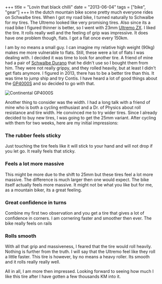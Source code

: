 +++
title = "Lovin that black chilli"
date = "2013-06-04"
tags = ["bike", "gear"]
+++
In the dutch mountain bike scene pretty much everyone rides on Schwalbe tires. When I got my road bike, I turned naturally to Schwalbe for my tires. The Ultremo looked like very promising tires. Also since its a road bike I figured thinner is better, so I went with 23mm [Ultremo ZX](http://schwalbe.com/gbl/en/produkte/race/produkt/index.php5?flash=0&ID_Produktgruppe=46&ID_Produkt=245&ID_Land=38&ID_Sprache=2&ID_Einsatzbereich=11&tn_mainPoint=Produkte&tn_subPoint=Race). I liked the tire. It rolls really well and the feeling of grip was impressive. It does have one problem though, flats. I got a flat once every 150km.

I am by no means a small guy. I can imagine my relative high weight (90kg) makes me more vulnerable to flats. Still, these were a lot of flats I was dealing with. I decided it was time to look for another tire. A friend of mine had a pair of [Schwalbe Durano](http://schwalbe.com/gbl/en/produkte/race/produkt/index.php5?flash=0&ID_Produktgruppe=47&ID_Produkt=199&ID_Land=38&ID_Sprache=2&ID_Einsatzbereich=11&tn_mainPoint=Produkte&tn_subPoint=Race) that he didn't use so I bought them from him. They were not really grippy, and they rolled heavily, but at least I didn't get flats anymore. I figured in 2013, there has to be a better tire than this. It was time to jump ship and try Contis. I have heard a lot of good things about the [GP4000S](http://www.conti-online.com/www/bicycle_de_en/themes/race/racetyres/gp4000S_en.html) and so decided to go with that.

![Continental GP4000S](/images/2013-conti4000s.jpg)

Another thing to consider was the width. I had a long talk with a friend of mine who is both a cycling enthusiast and a Dr. of Physics about roll resistance and tire width. He convinced me to try wider tires. Since I already decided to buy new tires, I was going to get the 25mm variant. After cycling with them for two weeks, here are my initial impressions:

### The rubber feels sticky
Just touching the tire feels like it will stick to your hand and will not drop if you let go. It really feels that sticky.

### Feels a lot more massive
This might be more due to the shift to 25mm but these tires feel a lot more massive. The difference is much larger then one would expect. The bike itself actually feels more massive. It might not be what you like but for me, as a mountain biker, its a great feeling.

### Great confidence in turns
Combine my first two observation and you get a tire that gives a lot of confidence in corners. I am cornering faster and smoother then ever. The bike really feels on rails

### Rolls smooth
With all that grip and massiveness, I feared that the tire would roll heavily. Nothing is further from the truth. I will say that the Ultremo feel like they roll a little faster. This tire is however, by no means a heavy roller. Its smooth and it rolls really really well.

All in all, I am more then impressed. Looking forward to seeing how much I like this tire after I have gotten a few thousands KM into it.

